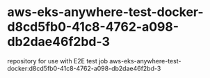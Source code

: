 # aws-eks-anywhere-test-docker-d8cd5fb0-41c8-4762-a098-db2dae46f2bd-3
repository for use with E2E test job aws-eks-anywhere-test-docker:d8cd5fb0-41c8-4762-a098-db2dae46f2bd-3
